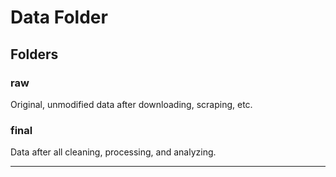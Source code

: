 # Data Folder

## Folders

### raw
Original, unmodified data after downloading, scraping, etc.

### final
Data after all cleaning, processing, and analyzing.

---

